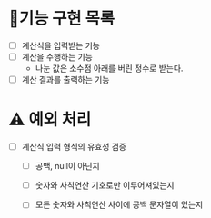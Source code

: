 # 📝기능 구현 목록
- [ ] 계산식을 입력받는 기능
- [ ] 계산을 수행하는 기능
    - 나눈 값은 소수점 아래를 버린 정수로 받는다.
- [ ] 계산 결과를 출력하는 기능

# ⚠️ 예외 처리
- [ ] 계산식 입력 형식의 유효성 검증
    - [ ] 공백, null이 아닌지
    - [ ] 숫자와 사칙연산 기호로만 이루어져있는지
    - [ ] 모든 숫자와 사칙연산 사이에 공백 문자열이 있는지
  
